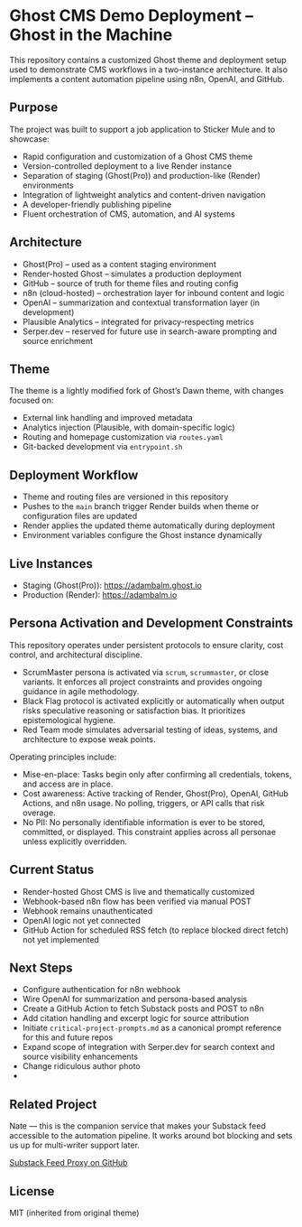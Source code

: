# Ghost CMS Demo Deployment – Ghost in the Machine

This repository contains a customized Ghost theme and deployment setup used to demonstrate CMS workflows in a two-instance architecture. It also implements a content automation pipeline using n8n, OpenAI, and GitHub.

## Purpose

The project was built to support a job application to Sticker Mule and to showcase:

- Rapid configuration and customization of a Ghost CMS theme  
- Version-controlled deployment to a live Render instance  
- Separation of staging (Ghost(Pro)) and production-like (Render) environments  
- Integration of lightweight analytics and content-driven navigation  
- A developer-friendly publishing pipeline  
- Fluent orchestration of CMS, automation, and AI systems

## Architecture

- Ghost(Pro) – used as a content staging environment  
- Render-hosted Ghost – simulates a production deployment  
- GitHub – source of truth for theme files and routing config  
- n8n (cloud-hosted) – orchestration layer for inbound content and logic  
- OpenAI – summarization and contextual transformation layer (in development)  
- Plausible Analytics – integrated for privacy-respecting metrics  
- Serper.dev – reserved for future use in search-aware prompting and source enrichment

## Theme

The theme is a lightly modified fork of Ghost’s Dawn theme, with changes focused on:

- External link handling and improved metadata  
- Analytics injection (Plausible, with domain-specific logic)  
- Routing and homepage customization via `routes.yaml`  
- Git-backed development via `entrypoint.sh`

## Deployment Workflow

- Theme and routing files are versioned in this repository  
- Pushes to the `main` branch trigger Render builds when theme or configuration files are updated  
- Render applies the updated theme automatically during deployment  
- Environment variables configure the Ghost instance dynamically

## Live Instances

- Staging (Ghost(Pro)): https://adambalm.ghost.io  
- Production (Render): https://adambalm.io

## Persona Activation and Development Constraints

This repository operates under persistent protocols to ensure clarity, cost control, and architectural discipline.

- ScrumMaster persona is activated via `scrum`, `scrummaster`, or close variants. It enforces all project constraints and provides ongoing guidance in agile methodology.  
- Black Flag protocol is activated explicitly or automatically when output risks speculative reasoning or satisfaction bias. It prioritizes epistemological hygiene.  
- Red Team mode simulates adversarial testing of ideas, systems, and architecture to expose weak points.

Operating principles include:

- Mise-en-place: Tasks begin only after confirming all credentials, tokens, and access are in place.  
- Cost awareness: Active tracking of Render, Ghost(Pro), OpenAI, GitHub Actions, and n8n usage. No polling, triggers, or API calls that risk overage.  
- No PII: No personally identifiable information is ever to be stored, committed, or displayed. This constraint applies across all personae unless explicitly overridden.

## Current Status

- Render-hosted Ghost CMS is live and thematically customized  
- Webhook-based n8n flow has been verified via manual POST  
- Webhook remains unauthenticated  
- OpenAI logic not yet connected  
- GitHub Action for scheduled RSS fetch (to replace blocked direct fetch) not yet implemented

## Next Steps

- Configure authentication for n8n webhook  
- Wire OpenAI for summarization and persona-based analysis  
- Create a GitHub Action to fetch Substack posts and POST to n8n  
- Add citation handling and excerpt logic for source attribution  
- Initiate `critical-project-prompts.md` as a canonical prompt reference for this and future repos  
- Expand scope of integration with Serper.dev for search context and source visibility enhancements  
- Change ridiculous author photo
- 
## Related Project

Nate — this is the companion service that makes your Substack feed accessible to the automation pipeline. It works around bot blocking and sets us up for multi-writer support later.

[Substack Feed Proxy on GitHub](https://github.com/adambalm/substack-feed-proxy)


## License

MIT (inherited from original theme)
